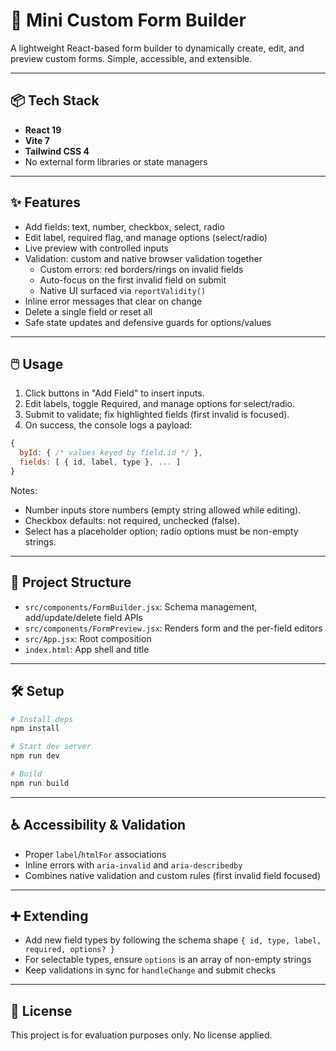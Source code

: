 # 🧩 Mini Custom Form Builder

A lightweight React-based form builder to dynamically create, edit, and preview custom forms. Simple, accessible, and extensible.

---

## 📦 Tech Stack

- **React 19**
- **Vite 7**
- **Tailwind CSS 4**
- No external form libraries or state managers

---

## ✨ Features

- Add fields: text, number, checkbox, select, radio
- Edit label, required flag, and manage options (select/radio)
- Live preview with controlled inputs
- Validation: custom and native browser validation together
  - Custom errors: red borders/rings on invalid fields
  - Auto-focus on the first invalid field on submit
  - Native UI surfaced via `reportValidity()`
- Inline error messages that clear on change
- Delete a single field or reset all
- Safe state updates and defensive guards for options/values

---

## 🖱️ Usage

1. Click buttons in "Add Field" to insert inputs.
2. Edit labels, toggle Required, and manage options for select/radio.
3. Submit to validate; fix highlighted fields (first invalid is focused).
4. On success, the console logs a payload:

```js
{
  byId: { /* values keyed by field.id */ },
  fields: [ { id, label, type }, ... ]
}
```

Notes:

- Number inputs store numbers (empty string allowed while editing).
- Checkbox defaults: not required, unchecked (false).
- Select has a placeholder option; radio options must be non-empty strings.

---

## 📁 Project Structure

- `src/components/FormBuilder.jsx`: Schema management, add/update/delete field APIs
- `src/components/FormPreview.jsx`: Renders form and the per-field editors
- `src/App.jsx`: Root composition
- `index.html`: App shell and title

---

## 🛠️ Setup

```bash
# Install deps
npm install

# Start dev server
npm run dev

# Build
npm run build
```

---

## ♿ Accessibility & Validation

- Proper `label`/`htmlFor` associations
- Inline errors with `aria-invalid` and `aria-describedby`
- Combines native validation and custom rules (first invalid field focused)

---

## ➕ Extending

- Add new field types by following the schema shape `{ id, type, label, required, options? }`
- For selectable types, ensure `options` is an array of non-empty strings
- Keep validations in sync for `handleChange` and submit checks

---

## 📄 License

This project is for evaluation purposes only. No license applied.
